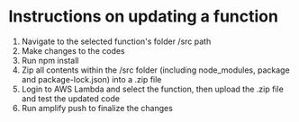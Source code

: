 # Instructions on updating a function

1. Navigate to the selected function's folder /src path
2. Make changes to the codes
3. Run npm install
4. Zip all contents within the /src folder (including node_modules, package and package-lock.json) into a .zip file
5. Login to AWS Lambda and select the function, then upload the .zip file and test the updated code
6. Run amplify push to finalize the changes

